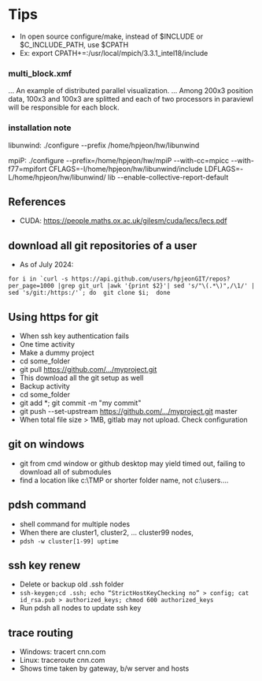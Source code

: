 # Tips

- In open source configure/make, instead of $INCLUDE or $C_INCLUDE_PATH, use $CPATH
 - Ex: export CPATH+=:/usr/local/mpich/3.3.1_intel18/include

### multi_block.xmf
... An example of distributed parallel visualization.
... Among 200x3 position data, 100x3 and 100x3 are splitted and each of two processors in paraviewl will be responsible for each block.

### installation note
libunwind: ./configure --prefix /home/hpjeon/hw/libunwind

mpiP: ./configure --prefix=/home/hpjeon/hw/mpiP --with-cc=mpicc --with-f77=mpifort
 CFLAGS=-I/home/hpjeon/hw/libunwind/include LDFLAGS=-L/home/hpjeon/hw/libunwind/
lib --enable-collective-report-default

## References
- CUDA: https://people.maths.ox.ac.uk/gilesm/cuda/lecs/lecs.pdf


## download all git repositories of a user
- As of July 2024:
```
for i in `curl -s https://api.github.com/users/hpjeonGIT/repos?per_page=1000 |grep git_url |awk '{print $2}'| sed 's/"\(.*\)",/\1/' | sed 's/git:/https:/'`; do  git clone $i;  done
```

## Using https for git
- When ssh key authentication fails
- One time activity
 - Make a dummy project
 - cd some_folder
 - git pull https://github.com/.../myproject.git
 - This download all the git setup as well
- Backup activity
 - cd some_folder
 - git add *; git commit -m "my commit"
 - git push --set-upstream https://github.com/.../myproject.git master
 - When total file size > 1MB, gitlab may not upload. Check configuration

## git on windows
- git from cmd window or github desktop may yield timed out, failing to download all of submodules
- find a location like c:\TMP or shorter folder name, not c:\users\....

## pdsh command
- shell command for multiple nodes
- When there are cluster1, cluster2, ... cluster99 nodes,
 - `pdsh -w cluster[1-99] uptime`
 
 ## ssh key renew
- Delete or backup old .ssh folder
- `ssh-keygen;cd .ssh; echo “StrictHostKeyChecking no” > config; cat id_rsa.pub > authorized_keys; chmod 600 authorized_keys`
- Run pdsh all nodes to update ssh key

## trace routing
- Windows: tracert cnn.com
- Linux: traceroute cnn.com
- Shows time taken by gateway, b/w server and hosts
